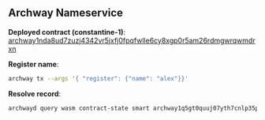 ## Archway Nameservice

**Deployed contract (constantine-1)**: [archway1nda8ud7zuzj4342vr5jxfj0fpqfwlle6cy8xgp0r5am26rdmgwrqwmdrxn](https://testnet.mintscan.io/archway-testnet/txs/F4C67C3E1EB8746902CBE8CAF9423B52C04E3CA3DCEE3DF8C3431D2EA0BD3B4B)


**Register name**:
```bash
archway tx --args '{ "register": {"name": "alex"}}'
```

**Resolve record**:
```bash
archwayd query wasm contract-state smart archway1q5gt0quuj07yth7cnlp35p49pg22p2hyswdhpl22a2j8c0z74y0qv6yfer '{ "resolve_record": {"name": "alex" } }' --node https://rpc.constantine-1.archway.tech:443
```
